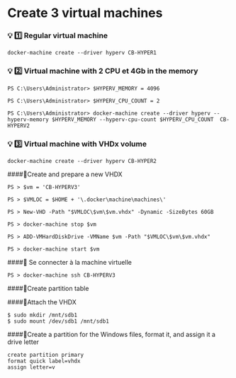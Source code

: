 # Create 3 virtual machines

### 💡 :one: Regular virtual machine

```
docker-machine create --driver hyperv CB-HYPER1
```
### 💡 :two: Virtual machine with 2 CPU et 4Gb in the memory

```
PS C:\Users\Administrator> $HYPERV_MEMORY = 4096
```
```
PS C:\Users\Administrator> $HYPERV_CPU_COUNT = 2
```
```
PS C:\Users\Administrator> docker-machine create --driver hyperv --hyperv-memory $HYPERV_MEMORY --hyperv-cpu-count $HYPERV_CPU_COUNT  CB-HYPERV2
```
### 💡 :three: Virtual machine with VHDx volume 

```
docker-machine create --driver hyperv CB-HYPER2
```

####📌Create and prepare a new VHDX
```
PS > $vm = 'CB-HYPERV3'
```
```
PS > $VMLOC = $HOME + '\.docker\machine\machines\'
```
```
PS > New-VHD -Path "$VMLOC\$vm\$vm.vhdx" -Dynamic -SizeBytes 60GB
```
```
PS > docker-machine stop $vm
```
```
PS > ADD-VMHardDiskDrive -VMName $vm -Path "$VMLOC\$vm\$vm.vhdx"
```
```
PS > docker-machine start $vm
```
####📌 Se connecter à la machine virtuelle
```
PS > docker-machine ssh CB-HYPERV3
```
####📌Create partition table


####📌Attach the VHDX
```
$ sudo mkdir /mnt/sdb1
$ sudo mount /dev/sdb1 /mnt/sdb1
```
####📌Create a partition for the Windows files, format it, and assign it a drive letter
```
create partition primary
format quick label=vhdx
assign letter=v
```


